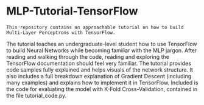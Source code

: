# MLP-Tutorial-TensorFlow


	This repository contains an approachable tutorial on how to build Multi-Layer Perceptrons with TensorFlow.
	
The tutorial teaches an undergraduate-level student how to use TensorFlow to build Neural Networks while becoming familiar with the MLP jargon. After reading and walking through the code, reading and exploring the TensorFlow documentation should feel very familiar. The tutorial provides code samples fully explained and helps visuals of the network structure. It also includes a full breakdown explanation of Gradient Descent (including many examples) and explains how to implement it in TensorFlow. Included is the code for evaluating the model with K-Fold Cross-Validation, contained in the file tutorial_code.py.
